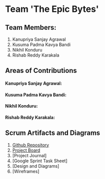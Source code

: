 # Team 'The Epic Bytes'
## Team Members:
1. Kanupriya Sanjay Agrawal
2. Kusuma Padma Kavya Bandi
3. Nikhil Konduru
4. Rishab Reddy Karakala
    
## Areas of Contributions
#### Kanupriya Sanjay Agrawal:
#### Kusuma Padma Kavya Bandi:
#### Nikhil Konduru:
#### Rishab Reddy Karakala:

## Scrum Artifacts and Diagrams
1. [Github Repository](https://github.com/gopinathsjsu/team-project-epic-bytes)
2. [Project Board](https://github.com/gopinathsjsu/team-project-epic-bytes/projects/1?fullscreen=true)
3. [Project Journal]
4. [Google Sprint Task Sheet]
5. [Design and Diagrams]
6. [Wireframes]
